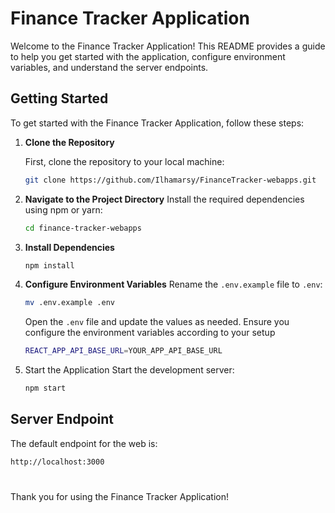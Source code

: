 # Finance Tracker Application

Welcome to the Finance Tracker Application! This README provides a guide to help you get started with the application, configure environment variables, and understand the server endpoints.

## Getting Started

To get started with the Finance Tracker Application, follow these steps:

1. **Clone the Repository**

   First, clone the repository to your local machine:

   ```bash
   git clone https://github.com/Ilhamarsy/FinanceTracker-webapps.git
   ```
2. **Navigate to the Project Directory**
   Install the required dependencies using npm or yarn:

   ```bash
   cd finance-tracker-webapps
   ```
3. **Install Dependencies**
   ```bash
   npm install
   ```

4. **Configure Environment Variables**
   Rename the ``.env.example`` file to ``.env``:
   ```bash
   mv .env.example .env
   ```
   Open the ``.env`` file and update the values as needed. Ensure you configure the environment variables according to your setup
   ```bash
   REACT_APP_API_BASE_URL=YOUR_APP_API_BASE_URL
   ```

6. Start the Application
   Start the development server:
   ```bash
   npm start
   ```

## Server Endpoint
The default endpoint for the web is:
```bash
http://localhost:3000
```
#
Thank you for using the Finance Tracker Application!
